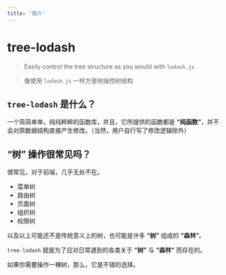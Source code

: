```yaml
---
title: '简介'
---
```


# tree-lodash

> Easily control the tree structure as you would with `lodash.js`

> 像使用 `lodash.js` 一样方便地操控树结构

## `tree-lodash` 是什么？

一个简简单单，纯纯粹粹的函数库，并且，它所提供的函数都是 **“纯函数”**，并不会对原数据结构直接产生修改。（当然，用户自行写了修改逻辑除外）

## “树” 操作很常见吗？

很常见，对于前端，几乎无处不在。

- 菜单树
- 路由树
- 页面树
- 组织树
- 权限树

以及以上可能还不是传统意义上的树，也可能是许多 **“树”** 组成的 **“森林”**。

`tree-lodash` 就是为了应对日常遇到的各类关于 **“树”** 与 **“森林”** 而存在的。

如果你需要操作一棵树，那么，它是不错的选择。
